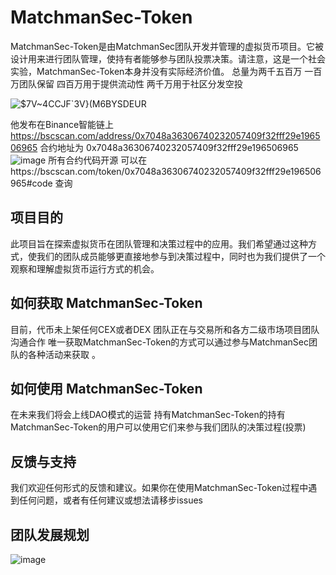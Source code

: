

# MatchmanSec-Token

MatchmanSec-Token是由MatchmanSec团队开发并管理的虚拟货币项目。它被设计用来进行团队管理，使持有者能够参与团队投票决策。请注意，这是一个社会实验，MatchmanSec-Token本身并没有实际经济价值。
总量为两千五百万 一百万团队保留 四百万用于提供流动性 两千万用于社区分发空投

![$7V~4CCJF`3V}(M6BYSDEUR](https://github.com/MathmanSec/MatchmanSec-Token/assets/140636689/34d61014-e5b7-41de-8780-690cf08c8e43)



他发布在Binance智能链上 https://bscscan.com/address/0x7048a36306740232057409f32fff29e196506965
合约地址为 0x7048a36306740232057409f32fff29e196506965
![image](https://github.com/MathmanSec/MatchmanSec-Token/assets/140636689/a183f49a-187c-4933-b235-ccd6c7d665c9)
所有合约代码开源 可以在https://bscscan.com/token/0x7048a36306740232057409f32fff29e196506965#code 查询


## 项目目的

此项目旨在探索虚拟货币在团队管理和决策过程中的应用。我们希望通过这种方式，使我们的团队成员能够更直接地参与到决策过程中，同时也为我们提供了一个观察和理解虚拟货币运行方式的机会。

## 如何获取 MatchmanSec-Token

目前，代币未上架任何CEX或者DEX 团队正在与交易所和各方二级市场项目团队沟通合作  唯一获取MatchmanSec-Token的方式可以通过参与MatchmanSec团队的各种活动来获取 。


## 如何使用 MatchmanSec-Token


在未来我们将会上线DAO模式的运营 持有MatchmanSec-Token的持有MatchmanSec-Token的用户可以使用它们来参与我们团队的决策过程(投票)

## 反馈与支持

我们欢迎任何形式的反馈和建议。如果你在使用MatchmanSec-Token过程中遇到任何问题，或者有任何建议或想法请移步issues

## 团队发展规划
![image](https://github.com/MathmanSec/MatchmanSec-Token/assets/140636689/b8dd4bed-f580-4bee-95ce-19652d2bcdde)







